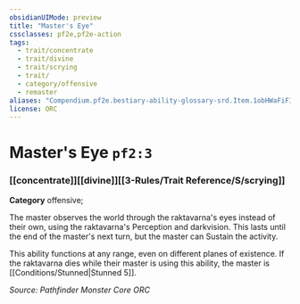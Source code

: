 ```yaml
---
obsidianUIMode: preview
title: "Master's Eye"
cssclasses: pf2e,pf2e-action
tags:
  - trait/concentrate
  - trait/divine
  - trait/scrying
  - trait/
  - category/offensive
  - remaster
aliases: "Compendium.pf2e.bestiary-ability-glossary-srd.Item.1obHWaFiFI1pnC3R"
license: ORC
---
```

# Master's Eye `pf2:3`

### [[concentrate]][[divine]][[3-Rules/Trait Reference/S/scrying]]

**Category** offensive; 




The master observes the world through the raktavarna's eyes instead of their own, using the raktavarna's Perception and darkvision. This lasts until the end of the master's next turn, but the master can Sustain the activity.

This ability functions at any range, even on different planes of existence. If the raktavarna dies while their master is using this ability, the master is [[Conditions/Stunned|Stunned 5]].

*Source: Pathfinder Monster Core*
*ORC*